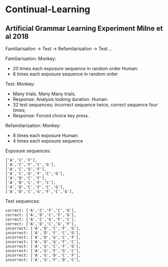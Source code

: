 # Continual-Learning

## Artificial Grammar Learning Experiment Milne et al 2018

Familiarisation -> Test -> Refamilarisation -> Test ...

Familiarisation:
Monkey:
- 20 times each exposure sequence in random order
Human:
- 6 times each exposure sequence in random order

Test:
Monkey:
- Many trials. Many Many trials.
- Response: Analysis looking duration.
Human:
- 32 test sequences; incorrect sequence twice, correct sequence four times;
- Response: Forced choice key press.

Refamiliarisation:
Monkey:
- 8 times each exposure
Human:
- 4 times each exposure sequence

Exposure sequences:
```
['A','C','F'],
['A','C','F','C','G'],
['A','C','G','F'],
['A','C','G','F','C','G'],
['A','D','C','F'],
['A','D','C','F','C'],
['A','D','C','F','C','G'],
['A','D','C','G','F','C','G'],
```
Test sequences:
```
correct: ['A','C','F','C','G'],
correct: ['A','D','C','F','G'],
correct: ['A','C','G','F','C'],
correct: ['A','D','C','G','F'],
incorrect: ['A','D','C','F','G'],
incorrect: ['A','D','F','C','G'],
incorrect: ['A','D','G','C','F'],
incorrect: ['A','D','G','F','C'],
incorrect: ['A','G','C','F','G'],
incorrect: ['A','G','F','G','C'],
incorrect: ['A','G','D','C','F'],
incorrect: ['A','G','F','D','C'],
```
